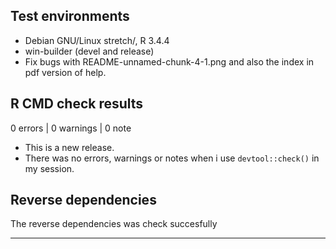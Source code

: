 ## Test environments
* Debian GNU/Linux stretch/, R 3.4.4
* win-builder (devel and release)
* Fix bugs with  README-unnamed-chunk-4-1.png and also the index in pdf version of help.

## R CMD check results

0 errors | 0 warnings | 0 note

* This is a new release.
* There was no errors, warnings or notes when i use `devtool::check()` in my 
  session.
  
## Reverse dependencies

The reverse dependencies was check succesfully

---


